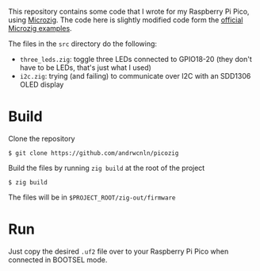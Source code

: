 This repository contains some code that I wrote for my Raspberry Pi Pico, using [Microzig](https://github.com/ZigEmbeddedGroup/microzig). The code here is slightly modified code form the [official Microzig examples](https://github.com/ZigEmbeddedGroup/microzig-examples).

The files in the `src` directory do the following:
- `three_leds.zig`: toggle three LEDs connected to GPIO18-20 (they don't have to be LEDs, that's just what I used)
- `i2c.zig`: trying (and failing) to communicate over I2C with an SDD1306 OLED display

# Build
Clone the repository
```
$ git clone https://github.com/andrwcnln/picozig
```
Build the files by running `zig build` at the root of the project
```
$ zig build
```
The files will be in `$PROJECT_ROOT/zig-out/firmware`

# Run
Just copy the desired `.uf2` file over to your Raspberry Pi Pico when connected in BOOTSEL mode.
